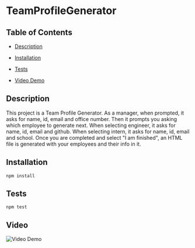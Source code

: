 # TeamProfileGenerator

  ## Table of Contents

  * [Description](#description)

  * [Installation](#installation)

  * [Tests](#tests)

  * [Video Demo](#video)


  ## Description
  This project is a Team Profile Generator. As a manager, when prompted, it asks for name, id, email and office number. Then it prompts you asking which employee to generate next. When selecting engineer, it asks for name, id, email and github. When selecting intern, it asks for name, id, email and school. Once you are completed and select "I am finished", an HTML file is generated with your employees and their info in it.
  

  ## Installation
  ```
  npm install
  ```
  
  ## Tests
  ```
  npm test
  ```
 

  ## Video
  ![Video Demo](assets/TeamGenerator.gif?raw=true)